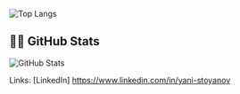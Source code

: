 ![Top Langs](https://github-readme-stats.vercel.app/api/top-langs/?username=stoynko)

## 👨‍💻 GitHub Stats
![GitHub Stats](https://github-readme-stats.vercel.app/api?username=stoynko&show_icons=true)

Links:
[LinkedIn] https://www.linkedin.com/in/yani-stoyanov 
<!--
**stoynko/stoynko** is a ✨ _special_ ✨ repository because its `README.md` (this file) appears on your GitHub profile.

Here are some ideas to get you started:

- 🔭 I’m currently working on ...
- 🌱 I’m currently learning ...
- 👯 I’m looking to collaborate on ...
- 🤔 I’m looking for help with ...
- 💬 Ask me about ...
- 📫 How to reach me: ...
- 😄 Pronouns: ...
- ⚡ Fun fact: ...
-->
